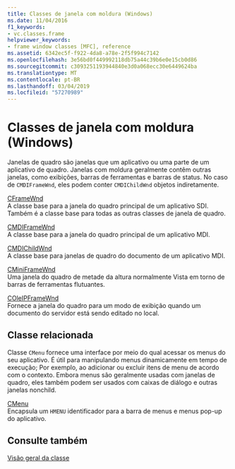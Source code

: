 ```yaml
---
title: Classes de janela com moldura (Windows)
ms.date: 11/04/2016
f1_keywords:
- vc.classes.frame
helpviewer_keywords:
- frame window classes [MFC], reference
ms.assetid: 6342ec5f-f922-4da8-a78e-2f5f994c7142
ms.openlocfilehash: 3e56bd0f449992118db75a44c39b6e0e15cb0d86
ms.sourcegitcommit: c3093251193944840e3d0a068ecc30e6449624ba
ms.translationtype: MT
ms.contentlocale: pt-BR
ms.lasthandoff: 03/04/2019
ms.locfileid: "57270989"
---
```

# <a name="frame-window-classes-windows"></a>Classes de janela com moldura (Windows)

Janelas de quadro são janelas que um aplicativo ou uma parte de um aplicativo de quadro. Janelas com moldura geralmente contêm outras janelas, como exibições, barras de ferramentas e barras de status. No caso de `CMDIFrameWnd`, eles podem conter `CMDIChildWnd` objetos indiretamente.

[CFrameWnd](../mfc/reference/cframewnd-class.md)<br/>
A classe base para a janela do quadro principal de um aplicativo SDI. Também é a classe base para todas as outras classes de janela de quadro.

[CMDIFrameWnd](../mfc/reference/cmdiframewnd-class.md)<br/>
A classe base para a janela do quadro principal de um aplicativo MDI.

[CMDIChildWnd](../mfc/reference/cmdichildwnd-class.md)<br/>
A classe base para janelas de quadro do documento de um aplicativo MDI.

[CMiniFrameWnd](../mfc/reference/cminiframewnd-class.md)<br/>
Uma janela do quadro de metade da altura normalmente Vista em torno de barras de ferramentas flutuantes.

[COleIPFrameWnd](../mfc/reference/coleipframewnd-class.md)<br/>
Fornece a janela do quadro para um modo de exibição quando um documento do servidor está sendo editado no local.

## <a name="related-class"></a>Classe relacionada

Classe `CMenu` fornece uma interface por meio do qual acessar os menus do seu aplicativo. É útil para manipulando menus dinamicamente em tempo de execução; Por exemplo, ao adicionar ou excluir itens de menu de acordo com o contexto. Embora menus são geralmente usadas com janelas de quadro, eles também podem ser usados com caixas de diálogo e outras janelas nonchild.

[CMenu](../mfc/reference/cmenu-class.md)<br/>
Encapsula um `HMENU` identificador para a barra de menus e menus pop-up do aplicativo.

## <a name="see-also"></a>Consulte também

[Visão geral da classe](../mfc/class-library-overview.md)
